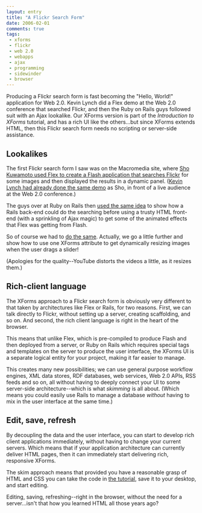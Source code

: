 ```yaml
---
layout: entry
title: "A Flickr Search Form"
date: 2006-02-01
comments: true
tags:
 - xforms
 - flickr
 - web 2.0
 - webapps
 - ajax
 - programming
 - sidewinder
 - browser
---
```

Producing a Flickr search form is fast becoming the "Hello, World!"
application for Web 2.0. Kevin Lynch did a Flex demo at the Web 2.0 conference
that searched Flickr, and then the Ruby on Rails guys followed suit with an
Ajax lookalike. Our XForms version is part of the _Introduction to XForms_
tutorial, and has a rich UI like the others...but since XForms extends HTML,
then this Flickr search form needs no scripting or server-side assistance.

<!-- more -->

## Lookalikes

The first Flickr search form I saw was on the Macromedia site, where [Sho Kuwamoto used Flex to create a Flash application that searches Flickr](http://labs.macromedia.com/wiki/index.php/Flex_Framework:samples:photodemo)
for some images and then displayed the results in a dynamic panel. ([Kevin Lynch had already done the same demo](http://weblogs.macromedia.com/mesh/archives/2005/10/video_of_kevin.cfm)
as Sho, in front of a live audience at the Web 2.0 conference.)

  
The guys over at Ruby on Rails then [used the same idea](http://www.rubyonrails.org/screencasts)
to show how a Rails back-end could do the searching before using a trusty HTML
front-end (with a sprinkling of Ajax magic) to get some of the animated effects
that Flex was getting from Flash.

So of course we had to [do the same](http://www.youtube.com/watch?v=KcNN9u4Z_Yw).
Actually, we go a little further and show how to use one XForms attribute to
get dynamically resizing images when the user drags a slider!

(Apologies for the quality--YouTube distorts the videos a little, as it
resizes them.)

## Rich-client language

The XForms approach to a Flickr search form is obviously very different to
that taken by architectures like Flex or Rails, for two reasons. First, we can
talk directly to Flickr, without setting up a server, creating scaffolding,
and so on. And second, the rich client language is right in the heart of the
browser.

This means that unlike Flex, which is pre-compiled to produce Flash and then
deployed from a server, or Ruby on Rails which requires special tags and
templates on the server to produce the user interface, the XForms UI is a
separate logical entity for your project, making it far easier to manage.

This creates many new possibilities; we can use general purpose workflow
engines, XML data stores, RDF databases, web services, Web 2.0 APIs, RSS feeds
and so on, all without having to deeply connect your UI to some server-side
architecture--which is what _skimming_ is all about. (Which means you could
easily use Rails to manage a database _without_ having to mix in the user
interface at the same time.)

## Edit, save, refresh

By decoupling the data and the user interface, you can start to develop rich
client applications immediately, without having to change your current
servers. Which means that if your application architecture can currently
deliver HTML pages, then it can immediately start delivering rich, responsive
XForms.

The skim approach means that provided you have a reasonable grasp of HTML and
CSS you can take the code in [the tutorial](/node/89), save it to your
desktop, and start editing.

Editing, saving, refreshing--right in the browser, without the need for a
server...isn't that how you learned HTML all those years ago?
